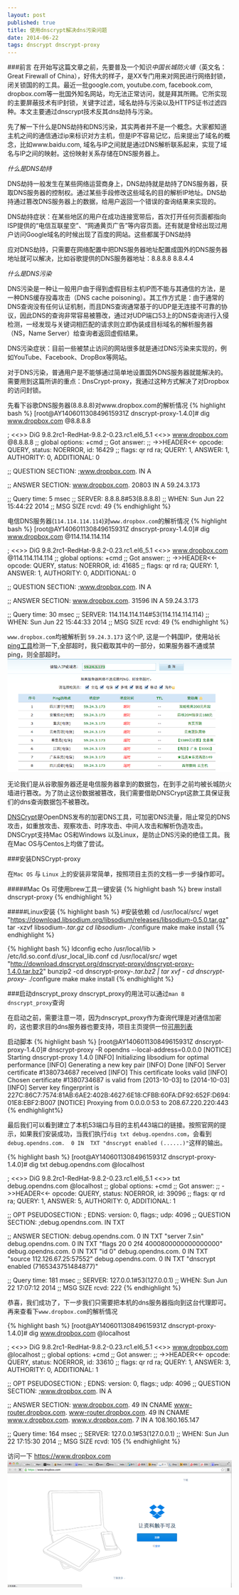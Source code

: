 ```yaml
---
layout: post
published: true
title: 使用dnscrypt解决dns污染问题 
date: 2014-06-22
tags: dnscrypt dnscrypt-proxy
---
```


###前言
在开始写这篇文章之前，先要普及一个知识*中国长城防火墙*（英文名：Great Firewall of China），好伟大的样子，是XX专门用来对网民进行网络封锁，闭关锁国的的工具。最近一批google.com, youtube.com, facebook.com, dropbox.com等一批国外知名网站，均无法正常访问，就是拜其所赐。它所实现的主要屏蔽技术有IP封锁，关键字过滤，域名劫持与污染以及HTTPS证书过滤四种。本文主要通过dnscrypt技术反其dns劫持与污染。

先了解一下什么是DNS劫持和DNS污染，其实两者并不是一个概念。大家都知道主机之间的通信通过ip来标识对方主机，但是IP不容易记忆，后来提出了域名的概念，比如www.baidu.com, 域名与IP之间就是通过DNS解析联系起来，实现了域名与IP之间的映射。这份映射关系存储在DNS服务器上。

*什么是DNS劫持*

DNS劫持一般发生在某些网络运营商身上，DNS劫持就是劫持了DNS服务器，获取DNS服务器的控制权。通过某些手段修改这些域名的目的解析IP地址。DNS劫持通过篡改DNS服务器上的数据，给用户返回一个错误的查询结果来实现的。

DNS劫持症状：在某些地区的用户在成功连接宽带后，首次打开任何页面都指向ISP提供的“电信互联星空”、“网通黄页广告”等内容页面。还有就是曾经出现过用户访问Google域名的时候出现了百度的网站。这些都属于DNS劫持

应对DNS劫持，只需要在网络配置中把DNS服务器地址配置成国外的DNS服务器地址就可以解决，比如谷歌提供的DNS服务器地址：8.8.8.8 8.8.4.4

*什么是DNS污染*

DNS污染是一种让一般用户由于得到虚假目标主机IP而不能与其通信的方法，是一种DNS缓存投毒攻击（DNS cache poisoning）。其工作方式是：由于通常的DNS查询没有任何认证机制，而且DNS查询通常基于的UDP是无连接不可靠的协议，因此DNS的查询非常容易被篡改，通过对UDP端口53上的DNS查询进行入侵检测，一经发现与关键词相匹配的请求则立即伪装成目标域名的解析服务器（NS，Name Server）给查询者返回虚假结果。

DNS污染症状：目前一些被禁止访问的网站很多就是通过DNS污染来实现的，例如YouTube、Facebook、DropBox等网站。

对于DNS污染，普通用户是不能够通过简单地设置国外DNS服务器就能解决的。需要用到这篇所讲的重点：DnsCrypt-proxy，我通过这种方式解决了对Dropbox的访问封锁。

先看下谷歌DNS服务器(8.8.8.8)对www.dropbox.com的解析情况
{% highlight bash %}
[root@AY140601130849615931Z dnscrypt-proxy-1.4.0]# dig www.dropbox.com @8.8.8.8

; <<>> DiG 9.8.2rc1-RedHat-9.8.2-0.23.rc1.el6_5.1 <<>> www.dropbox.com @8.8.8.8
;; global options: +cmd
;; Got answer:
;; ->>HEADER<<- opcode: QUERY, status: NOERROR, id: 16429
;; flags: qr rd ra; QUERY: 1, ANSWER: 1, AUTHORITY: 0, ADDITIONAL: 0

;; QUESTION SECTION:
;www.dropbox.com.		IN	A

;; ANSWER SECTION:
www.dropbox.com.	20803	IN	A	59.24.3.173

;; Query time: 5 msec
;; SERVER: 8.8.8.8#53(8.8.8.8)
;; WHEN: Sun Jun 22 15:44:22 2014
;; MSG SIZE  rcvd: 49
{% endhighlight %}

电信DNS服务器(`114.114.114.114`)对`www.dropbox.com`的解析情况
{% highlight bash %}
[root@AY140601130849615931Z dnscrypt-proxy-1.4.0]# dig www.dropbox.com @114.114.114.114

; <<>> DiG 9.8.2rc1-RedHat-9.8.2-0.23.rc1.el6_5.1 <<>> www.dropbox.com @114.114.114.114
;; global options: +cmd
;; Got answer:
;; ->>HEADER<<- opcode: QUERY, status: NOERROR, id: 41685
;; flags: qr rd ra; QUERY: 1, ANSWER: 1, AUTHORITY: 0, ADDITIONAL: 0

;; QUESTION SECTION:
;www.dropbox.com.		IN	A

;; ANSWER SECTION:
www.dropbox.com.	31596	IN	A	59.24.3.173

;; Query time: 30 msec
;; SERVER: 114.114.114.114#53(114.114.114.114)
;; WHEN: Sun Jun 22 15:44:33 2014
;; MSG SIZE  rcvd: 49
{% endhighlight %}

`www.dropbox.com`均被解析到 `59.24.3.173` 这个IP, 这是一个韩国IP，使用站长[ping工具](http://ping.chinaz.com/)检测一下,全部超时，我只截取其中的一部分，如果服务器不通或禁ping，则全部超时。
<img src="/images/2014-06-22/ping-ip.png" alt="ping:59.24.3.173" />

无论我们是从谷歌服务器还是电信服务器拿到的数据包，在到手之前均被长城防火墙进行篡改。为了防止这份数据被篡改，我们需要借助DNSCrypt这款工具保证我们的dns查询数据包不被篡改。

[DNSCrypt](https://github.com/opendns/dnscrypt-proxy/)是OpenDNS发布的加密DNS工具，可加密DNS流量，阻止常见的DNS攻击，如重放攻击、观察攻击、时序攻击、中间人攻击和解析伪造攻击。DNSCrypt支持Mac OS和Windows 以及Linux，是防止DNS污染的绝佳工具。我在Mac OS与Centos上均做了尝试。


###安装DNSCrypt-proxy

在`Mac OS` 与 `Linux` 上的安装非常简单，按照项目主页的文档一步一步操作即可。

#####Mac Os 可使用brew工具一键安装
{% highlight bash %}
brew install dnscrypt-proxy 
{% endhighlight %}

#####Linux安装
{% highlight bash %}
#安装依赖
cd /usr/local/src/
wget "https://download.libsodium.org/libsodium/releases/libsodium-0.5.0.tar.gz"
tar -xzvf libsodium-*.tar.gz
cd libsodium-*
./configure
make
make install
{% endhighlight %}

{% highlight bash %}
ldconfig
echo /usr/local/lib > /etc/ld.so.conf.d/usr_local_lib.conf
cd /usr/local/src/
wget "http://download.dnscrypt.org/dnscrypt-proxy/dnscrypt-proxy-1.4.0.tar.bz2"
bunzip2 -cd dnscrypt-proxy-*.tar.bz2 | tar xvf -
cd dnscrypt-proxy-*
./configure
make
make install
{% endhighlight %}

###启动dnscrypt_proxy
dnscrypt_proxy的用法可以通过`man 8 dnscrypt_proxy`查询

在启动之前，需要注意一项，因为dnscrypt_proxy作为查询代理是对通信加密的，这也要求目的dns服务器也要支持，项目主页提供一份[可用列表](https://github.com/jedisct1/dnscrypt-proxy/blob/master/dnscrypt-resolvers.csv)

启动脚本
{% highlight bash %}
[root@AY140601130849615931Z dnscrypt-proxy-1.4.0]# dnscrypt-proxy -R opendns --local-address=0.0.0.0
[NOTICE] Starting dnscrypt-proxy 1.4.0
[INFO] Initializing libsodium for optimal performance
[INFO] Generating a new key pair
[INFO] Done
[INFO] Server certificate #1380734687 received
[INFO] This certificate looks valid
[INFO] Chosen certificate #1380734687 is valid from [2013-10-03] to [2014-10-03]
[INFO] Server key fingerprint is 227C:86C7:7574:81AB:6AE2:402B:4627:6E18:CFBB:60FA:DF92:652F:D694:01E8:EBF2:B007
[NOTICE] Proxying from 0.0.0.0:53 to 208.67.220.220:443
{% endhighlight%}

最后我们可以看到建立了本机53端口与目的主机443端口的链接。按照官网的提示，如果我们安装成功，当我们执行`dig txt debug.opendns.com`，会看到` debug.opendns.com.  0 IN  TXT "dnscrypt enabled (......)"`这样的输出。

{% highlight bash %}
[root@AY140601130849615931Z dnscrypt-proxy-1.4.0]# dig txt debug.opendns.com @localhost

; <<>> DiG 9.8.2rc1-RedHat-9.8.2-0.23.rc1.el6_5.1 <<>> txt debug.opendns.com @localhost
;; global options: +cmd
;; Got answer:
;; ->>HEADER<<- opcode: QUERY, status: NOERROR, id: 39096
;; flags: qr rd ra; QUERY: 1, ANSWER: 5, AUTHORITY: 0, ADDITIONAL: 1

;; OPT PSEUDOSECTION:
; EDNS: version: 0, flags:; udp: 4096
;; QUESTION SECTION:
;debug.opendns.com.		IN	TXT

;; ANSWER SECTION:
debug.opendns.com.	0	IN	TXT	"server 7.sin"
debug.opendns.com.	0	IN	TXT	"flags 20 0 2f4 4000800000000000000"
debug.opendns.com.	0	IN	TXT	"id 0"
debug.opendns.com.	0	IN	TXT	"source 112.126.67.25:57552"
debug.opendns.com.	0	IN	TXT	"dnscrypt enabled (7165343751484877)"

;; Query time: 181 msec
;; SERVER: 127.0.0.1#53(127.0.0.1)
;; WHEN: Sun Jun 22 17:07:12 2014
;; MSG SIZE  rcvd: 222
{% endhighlight %}

恭喜，我们成功了，下一步我们只需要把本机的dns服务器指向到这台代理即可。再来查看下`www.dropbox.com`的解析情况

{% highlight bash %}
[root@AY140601130849615931Z dnscrypt-proxy-1.4.0]# dig www.dropbox.com @localhost

; <<>> DiG 9.8.2rc1-RedHat-9.8.2-0.23.rc1.el6_5.1 <<>> www.dropbox.com @localhost
;; global options: +cmd
;; Got answer:
;; ->>HEADER<<- opcode: QUERY, status: NOERROR, id: 33610
;; flags: qr rd ra; QUERY: 1, ANSWER: 3, AUTHORITY: 0, ADDITIONAL: 1

;; OPT PSEUDOSECTION:
; EDNS: version: 0, flags:; udp: 4096
;; QUESTION SECTION:
;www.dropbox.com.		IN	A

;; ANSWER SECTION:
www.dropbox.com.	49	IN	CNAME	www-router.dropbox.com.
www-router.dropbox.com.	49	IN	CNAME	www.v.dropbox.com.
www.v.dropbox.com.	7	IN	A	108.160.165.147

;; Query time: 164 msec
;; SERVER: 127.0.0.1#53(127.0.0.1)
;; WHEN: Sun Jun 22 17:15:30 2014
;; MSG SIZE  rcvd: 105
{% endhighlight  %}

访问一下 https://www.dropbox.com
<img src="/images/2014-06-22/dropbox.png" alt="dropbox" />
